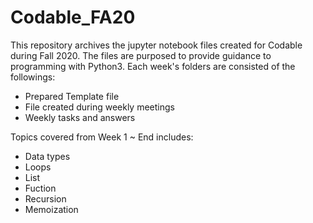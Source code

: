 # Codable_FA20
This repository archives the jupyter notebook files created for Codable during Fall 2020. 
The files are purposed to provide guidance to programming with Python3.
Each week's folders are consisted of the followings:
- Prepared Template file
- File created during weekly meetings
- Weekly tasks and answers

Topics covered from Week 1 ~ End includes:
- Data types
- Loops
- List
- Fuction
- Recursion
- Memoization
